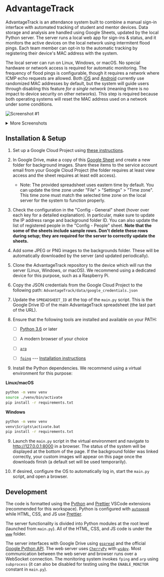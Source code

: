 # AdvantageTrack

AdvantageTrack is an attendance system built to combine a manual sign-in interface with automated tracking of student and mentor devices. Data storage and analysis are handled using Google Sheets, updated by the local Python server. The server runs a local web app for sign-ins & status, and it monitors the active devices on the local network using intermitent flood pings. Each team member can opt-in to the automatic tracking by registering their device's MAC address with the system.

The local server can run on Linux, Windows, or macOS. No special hardware or network access is required for automatic monitoring. The frequency of flood pings is configurable, though it requires a network where ICMP echo requests are allowed. Both [iOS](https://support.apple.com/HT211227) and [Android](https://source.android.com/devices/tech/connect/wifi-mac-randomization-behavior) currently use randomized MAC addresses by default, but the system will guide users through disabling this feature _for a single network_ (meaning there is no impact to device security on other networks). This step is required because both operating systems will reset the MAC address used on a network under some conditions.

![Screenshot #1](screenshots/img-1.png)

<details>
<summary>More Screenshots</summary>

![Screenshot #2](screenshots/img-2.png)

![Screenshot #3](screenshots/img-3.png)

</details>

## Installation & Setup

1. Set up a Google Cloud Project using [these instructions](GOOGLE.md).

2. In Google Drive, make a copy of this [Google Sheet](https://docs.google.com/spreadsheets/d/1_HIqFQeiEvepSQrMH_Ok9_99gfpYHOPBduymgrEUjlQ/edit?usp=sharing) and create a new folder for background images. Share these items to the service account email from your Google Cloud Project (the folder requires at least view access and the sheet requires at least edit access).

    - Note: The provided spreadsheet uses eastern time by default. You can update the time zone under "File" > "Settings" > "Time zone". This time zone must match the selected time zone on the local server for the system to function properly.

3. Check the configuration in the "Config - General" sheet (hover over each key for a detailed explanation). In particular, make sure to update the IP address range and background folder ID. You can also update the list of registered people in the "Config - People" sheet. **Note that the some of the sheets include sample rows. Don't delete these rows during setup; they are required for the server to correctly update the sheets.**

4. Add some JPEG or PNG images to the backgrounds folder. These will be automatically downloaded by the server (and updated periodically).

5. Clone the AdvantageTrack repository to the device which will run the server (Linux, Windows, or macOS). We recommend using a dedicated device for this purpose, such as a Raspberry Pi.

6. Copy the JSON credentials from the Google Cloud Project to the following path: `AdvantageTrack/data/google_credentials.json`

7. Update the `SPREADSHEET_ID` at the top of the `main.py` script. This is the Google Drive ID of the main AdvantageTrack spreadsheet (the last part of the URL).

8. Ensure that the following tools are installed and available on your PATH:

    - [ ] [Python 3.6](https://www.python.org/downloads/) or later

    - [ ] A modern browser of your choice

    - [ ] [`arp`](https://linuxhint.com/arp-command-linux/)

    - [ ] [`fping`](http://fping.org) --- [Installation instructions](FPING.md)

9. Install the Python dependencies. We recommend using a virtual environment for this purpose:

**Linux/macOS**

```bash
python -m venv venv
source ./venv/bin/activate
pip install -r requirements.txt
```

**Windows**

```bat
python -m venv venv
venv\Scripts\activate.bat
pip install -r requirements.txt
```

9. Launch the `main.py` script in the virtual environment and navigate to http://127.0.0.1:8000 in a browser. The status of the system will be displayed at the bottom of the page. If the background folder was linked correctly, your custom images will appear on this page once the downloads finish (a default set will be used temporarily).

10. If desired, configure the OS to automatically log in, start the `main.py` script, and open a browser.

## Development

The code is formatted using the [Python](https://marketplace.visualstudio.com/items?itemName=ms-python.python) and [Prettier](https://marketplace.visualstudio.com/items?itemName=esbenp.prettier-vscode) VSCode extensions (recommended for this workspace). Python is configured with [`autopep8`](https://pypi.org/project/autopep8/) while HTML, CSS, and JS use [Prettier](https://prettier.io).

The server functionality is divided into Python modules at the root level (launched from `main.py`). All of the HTML, CSS, and JS code is under the [`www`](www) folder.

The server interfaces with Google Drive using [`gspread`](https://pypi.org/project/gspread/) and the official [Google Python API](https://pypi.org/project/google-api-python-client). The web server uses [`CherryPy`](https://cherrypy.dev) with [`ws4py`](https://ws4py.readthedocs.io/en/latest/). Most communication between the web server and browser runs over a WebSocket connection. The monitoring system invokes `fping` and `arp` using `subprocess` (it can also be disabled for testing using the `ENABLE_MONITOR` constant in `main.py`).
